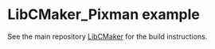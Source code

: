 # LibCMaker_Pixman example

See the main repository [LibCMaker](https://github.com/LibCMaker/LibCMaker) for the build instructions.
